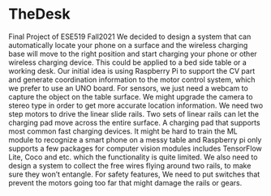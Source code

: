 # TheDesk
Final Project of ESE519 Fall2021
We decided to design a system that can automatically locate your phone on a surface and the wireless charging base will move to the right position and start charging your phone or other wireless charging device. This could be applied to a bed side table or a working desk. Our initial idea is using Raspberry Pi to support the CV part and generate coordination information to the motor control system, which we prefer to use an UNO board. For sensors, we just need a webcam to capture the object on the table surface. We might upgrade the camera to stereo type in order to get more accurate location information. We need two step motors to drive the linear slide rails. Two sets of linear rails can let the charging pad move across the entire surface. A charging pad that supports most common fast charging devices. It might be hard to train the ML module to recognize a smart phone on a messy table and Raspberry pi only supports a few packages for computer vision modules includes TensorFlow Lite, Coco and etc. which the functionality is quite limited. We also need to design a system to collect the free wires flying around two rails, to make sure they won’t entangle. For safety features, We need to put switches that prevent the motors going too far that might damage the rails or gears. 
